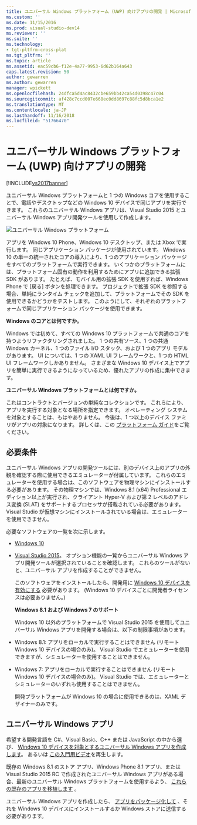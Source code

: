 ```yaml
---
title: ユニバーサル Windows プラットフォーム (UWP) 向けアプリの開発 | Microsoft Docs
ms.custom: ''
ms.date: 11/15/2016
ms.prod: visual-studio-dev14
ms.reviewer: ''
ms.suite: ''
ms.technology:
- tgt-pltfrm-cross-plat
ms.tgt_pltfrm: ''
ms.topic: article
ms.assetid: eac59cb6-f12e-4a77-9953-6d62b164a643
caps.latest.revision: 50
author: gewarren
ms.author: gewarren
manager: wpickett
ms.openlocfilehash: 24dfca5d4ac8432cbe659bb42ca54d0398c47c04
ms.sourcegitcommit: af428c7ccd007e668ec0dd8697c88fc5d8bca1e2
ms.translationtype: MT
ms.contentlocale: ja-JP
ms.lasthandoff: 11/16/2018
ms.locfileid: "51766470"
---
```

# <a name="develop-apps-for-the-universal-windows-platform-uwp"></a>ユニバーサル Windows プラットフォーム (UWP) 向けアプリの開発
[!INCLUDE[vs2017banner](../includes/vs2017banner.md)]

  
ユニバーサル Windows プラットフォームと 1 つの Windows コアを使用することで、電話やデスクトップなどの Windows 10 デバイスで同じアプリを実行できます。 これらのユニバーサル Windows アプリは、Visual Studio 2015 とユニバーサル Windows アプリ開発ツールを使用して作成します。  
  
 ![ユニバーサル Windows プラットフォーム](../cross-platform/media/uwp-coreextensions.png "UWP_CoreExtensions")  
  
 アプリを Windows 10 Phone、Windows 10 デスクトップ、または Xbox で実行します。 同じアプリケーション パッケージが使用されています。 Windows 10 の単一の統一されたコアの導入により、1 つのアプリケーション パッケージをすべてのプラットフォームで実行できます。 いくつかのプラットフォームには、プラットフォーム固有の動作を利用するためにアプリに追加できる拡張 SDK があります。 たとえば、モバイル用の拡張 SDK を使用すれば、Windows Phone で [戻る] ボタンを処理できます。 プロジェクトで拡張 SDK を参照する場合、単純にランタイム チェックを追加して、プラットフォームでその SDK を使用できるかどうかをテストします。 このようにして、それぞれのプラットフォームで同じアプリケーション パッケージを使用できます。  
  
 **Windows のコアとは何ですか。**  
  
 Windows では初めて、すべての Windows 10 プラットフォームで共通のコアを持つようリファクタリングされました。 1 つの共有ソース、1 つの共通 Windows カーネル、1 つのファイル I/O スタック、および 1 つのアプリ モデルがあります。 UI については、1 つの XAML UI フレームワークと、1 つの HTML UI フレームワークしかありません。 さまざまな Windows 10 デバイス上でアプリを簡単に実行できるようになっているため、優れたアプリの作成に集中できます。  
  
 **ユニバーサル Windows プラットフォームとは何ですか。**  
  
 これはコントラクトとバージョンの単純なコレクションです。 これらにより、アプリを実行する対象となる場所を指定できます。 オペレーティング システムを対象とすることは、もはやありません。 今後は、1 つ以上のデバイス ファミリがアプリの対象になります。 詳しくは、この [プラットフォーム ガイド](http://msdn.microsoft.com/library/windows/apps/dn894631.aspx)をご覧ください。  
  
## <a name="requirements"></a>必要条件  
 ユニバーサル Windows アプリの開発ツールには、別のデバイス上のアプリの外観を確認する際に使用できるエミュレーターが付属しています。 これらのエミュレーターを使用する場合は、このソフトウェアを物理マシンにインストールする必要があります。 その物理マシンでは、Windows 8.1 (x64) Professional エディション以上が実行され、クライアント Hyper-V および第 2 レベルのアドレス変換 (SLAT) をサポートするプロセッサが搭載されている必要があります。 Visual Studio が仮想マシンにインストールされている場合は、エミュレーターを使用できません。  
  
 必要なソフトウェアの一覧を次に示します。  
  
- [Windows 10](http://windows.microsoft.com/windows/downloads)  
  
- [Visual Studio 2015](http://go.microsoft.com/fwlink/p/?LinkId=526725)。 オプション機能の一覧からユニバーサル Windows アプリ開発ツールが選択されていることを確認します。 これらのツールがないと、ユニバーサル アプリを作成することができません。  
  
  このソフトウェアをインストールしたら、開発用に [Windows 10 デバイスを有効にする](https://msdn.microsoft.com/library/windows/apps/xaml/dn706236.aspx) 必要があります。 (Windows 10 デバイスごとに開発者ライセンスは必要ありません。)  
  
  **Windows 8.1 および Windows 7 のサポート**  
  
  Windows 10 以外のプラットフォームで Visual Studio 2015 を使用してユニバーサル Windows アプリを開発する場合は、以下の制限事項があります。  
  
- Windows 8.1: アプリをローカルで実行することはできません (リモート Windows 10 デバイスの場合のみ)。 Visual Studio でエミュレーターを使用できますが、シミュレーターを使用することはできません。  
  
- Windows 7: アプリをローカルで実行することはできません (リモート Windows 10 デバイスの場合のみ)。 Visual Studio では、エミュレーターとシミュレーターのいずれも使用することはできません。  
  
  開発プラットフォームが Windows 10 の場合に使用できるのは、XAML デザイナーのみです。  
  
## <a name="universal-windows-apps"></a>ユニバーサル Windows アプリ  
 希望する開発言語を C#、Visual Basic、C++ または JavaScript の中から選び、 [Windows 10 デバイスを対象とするユニバーサル Windows アプリを作成します](http://msdn.microsoft.com/library/windows/apps/xaml/dn609832.aspx#target_win10)。 あるいは [この入門用ビデオ](http://channel9.msdn.com/Series/ConnectOn-Demand/229)を再生します。  
  
 既存の Windows 8.1 のストア アプリ、Windows Phone 8.1 アプリ、または Visual Studio 2015 RC で作成されたユニバーサル Windows アプリがある場合、最新のユニバーサル Windows プラットフォームを使用するよう、 [これらの既存のアプリを移植します](http://msdn.microsoft.com/library/windows/apps/xaml/mt238321.aspx) 。  
  
 ユニバーサル Windows アプリを作成したら、 [アプリをパッケージ化して](https://msdn.microsoft.com/library/windows/apps/hh454036.aspx) 、それを Windows 10 デバイスにインストールするか Windows ストアに送信する必要があります。

